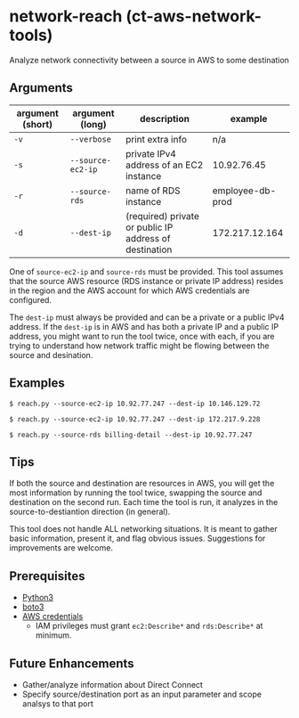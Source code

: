 # network-reach (ct-aws-network-tools)

Analyze network connectivity between a source in AWS to some destination

## Arguments

argument (short) | argument (long) | description | example
---- | ---- | ---- | ----
`-v` | `--verbose` | print extra info | n/a
`-s` | `--source-ec2-ip` | private IPv4 address of an EC2 instance | 10.92.76.45
`-r` | `--source-rds` | name of RDS instance | employee-db-prod
`-d` | `--dest-ip`| (required) private or public IP address of destination | 172.217.12.164

One of `source-ec2-ip` and `source-rds` must be provided. This tool assumes that the source AWS resource (RDS instance or private IP address) resides in the region and the AWS account for which AWS credentials are configured.

The `dest-ip` must always be provided and can be a private or a public IPv4 address. If the `dest-ip` is in AWS and has both a private IP and a public IP address, you might want to run the tool twice, once with each, if you are trying to understand how network traffic might be flowing between the source and desination.

## Examples

```
$ reach.py --source-ec2-ip 10.92.77.247 --dest-ip 10.146.129.72
```

```
$ reach.py --source-ec2-ip 10.92.77.247 --dest-ip 172.217.9.228
```

```
$ reach.py --source-rds billing-detail --dest-ip 10.92.77.247
```

## Tips

If both the source and destination are resources in AWS, you will get the most information by running the tool twice, swapping the source and destination on the second run. Each time the tool is run, it analyzes in the source-to-destiantion direction (in general).

This tool does not handle ALL networking situations. It is meant to gather basic information, present it, and flag obvious issues. Suggestions for improvements are welcome.

## Prerequisites

- [Python3](https://www.python.org/downloads/)
- [boto3](https://github.com/boto/boto3)
- [AWS credentials](https://boto3.amazonaws.com/v1/documentation/api/latest/guide/configuration.html)
  - IAM privileges must grant `ec2:Describe*` and `rds:Describe*` at minimum.

## Future Enhancements

- Gather/analyze information about Direct Connect
- Specify source/destination port as an input parameter and scope analsys to that port